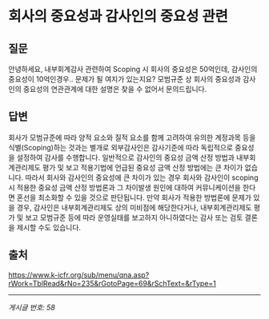 # 회사의 중요성과 감사인의 중요성 관련

## 질문
안녕하세요,
내부회계감사 관련하여 Scoping 시 회사의 중요성은 50억인데, 감사인의 중요성이 10억인경우.. 문제가 될 여지가 있는지요?
모범규준 상 회사의 중요성과 감사인의 중요성의 연관관계에 대한 설명은 찾을 수 없어서 문의드립니다.

## 답변
회사가 모범규준에 따라 양적 요소와 질적 요소를 함께 고려하여 유의한 계정과목 등을 식별(Scoping)하는 것과는 별개로 외부감사인은 감사기준에 따라 독립적으로 중요성을 설정하여 감사를 수행합니다.
일반적으로 감사인의 중요성 금액 산정 방법과 내부회계관리제도 평가 및 보고 적용기법에 언급된 중요성 금액 산정 방법에는 큰 차이가 없습니다.
따라서 회사와 감사인의 중요성에 큰 차이가 있는 경우 회사와 감사인이 scoping시 적용한 중요성 금액 산정 방법론과 그 차이발생 원인에 대하여 커뮤니케이션을 한다면 혼선을 최소화할 수 있을 것으로 판단됩니다.
만약 회사가 적용한 방법론에 문제가 있을 경우, 감사인은 내부회계관리제도 상의 미비점에 해당한다거나, 내부회계관리제도 평가 및 보고 모범규준 등에 따라 운영실태를 보고하지 아니하였다는 감사 또는 검토 결론을 제시할 수도 있습니다.

## 출처
https://www.k-icfr.org/sub/menu/qna.asp?rWork=TblRead&rNo=235&rGotoPage=69&rSchText=&rType=1

---
*게시글 번호: 58*

